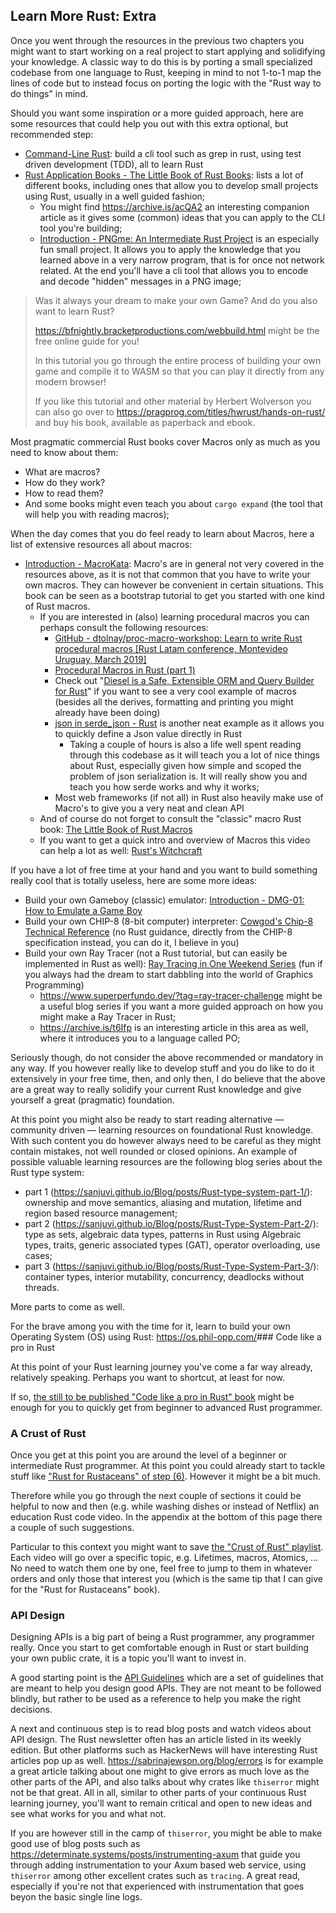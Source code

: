 ## Learn More Rust: Extra

Once you went through the resources in the previous two chapters you might want to start working on a real project to start applying and solidifying your knowledge. A classic way to do this is by porting a small specialized codebase from one language to Rust, keeping in mind to not 1-to-1 map the lines of code but to instead focus on porting the logic with the "Rust way to do things" in mind.

Should you want some inspiration or a more guided approach, here are some resources that could help you out with this extra optional, but recommended step:

- [Command-Line Rust](https://www.oreilly.com/library/view/command-line-rust/9781098109424/): build a cli tool such as grep in rust, using test driven development (TDD), all to learn Rust
- [Rust Application Books - The Little Book of Rust Books](https://lborb.github.io/book/applications.html): lists a lot of different books, including ones that allow you to develop small projects using Rust, usually in a well guided fashion;
  - You might find <https://archive.is/acQA2> an interesting companion article as it gives some (common) ideas that you can apply to the CLI tool you're building;
  - [Introduction - PNGme: An Intermediate Rust Project](https://picklenerd.github.io/pngme_book/introduction.html) is an especially fun small project. It allows you to apply the knowledge that you learned above in a very narrow program, that is for once not network related. At the end you'll have a cli tool that allows you to encode and decode "hidden" messages in a PNG image;

> Was it always your dream to make your own Game? And do you also want to learn Rust?
>
> <https://bfnightly.bracketproductions.com/webbuild.html> might be the free online guide for you!
>
> In this tutorial you go through the entire process of building your own game and compile
> it to WASM so that you can play it directly from any modern browser!
>
> If you like this tutorial and other material by Herbert Wolverson
> you can also go over to <https://pragprog.com/titles/hwrust/hands-on-rust/> and buy his book,
> available as paperback and ebook.

Most pragmatic commercial Rust books cover Macros only as much as you need to know about them:

- What are macros?
- How do they work?
- How to read them?
- And some books might even teach you about `cargo expand` (the tool that will help you with reading macros);

When the day comes that you do feel ready to learn about Macros, here a list of extensive resources all about macros:

- [Introduction - MacroKata](https://tfpk.github.io/macrokata/index.html): Macro's are in general not very covered in the resources above, as it is not that common that you have to write your own macros. They can however be convenient in certain situations. This book can be seen as a bootstrap tutorial to get you started with one kind of Rust macros.
  - If you are interested in (also) learning procedural macros you can perhaps consult the following resources:
    - [GitHub - dtolnay/proc-macro-workshop: Learn to write Rust procedural macros [Rust Latam conference, Montevideo Uruguay, March 2019]](https://github.com/dtolnay/proc-macro-workshop)
    - [Procedural Macros in Rust (part 1)](https://www.youtube.com/watch?v=geovSK3wMB8)
    - Check out "[Diesel is a Safe, Extensible ORM and Query Builder for Rust](https://diesel.rs/)" if you want to see a very cool example of macros (besides all the derives, formatting and printing you might already have been doing)
    - [json in serde_json - Rust](https://docs.rs/serde_json/latest/serde_json/macro.json.html) is another neat example as it allows you to quickly define a Json value directly in Rust
      - Taking a couple of hours is also a life well spent reading through this codebase as it will teach you a lot of nice things about Rust, especially given how simple and scoped the problem of json serialization is. It will really show you and teach you how serde works and why it works;
    - Most web frameworks (if not all) in Rust also heavily make use of Macro's to give you a very neat and clean API
  - And of course do not forget to consult the "classic" macro Rust book: [The Little Book of Rust Macros](https://danielkeep.github.io/tlborm/book/index.html)
  - If you want to get a quick intro and overview of Macros this video can help a lot as well: [Rust's Witchcraft](https://www.youtube.com/watch?v=MWRPYBoCEaY)

If you have a lot of free time at your hand and you want to build something really cool that is totally useless, here are some more ideas:

- Build your own Gameboy (classic) emulator: [Introduction - DMG-01: How to Emulate a Game Boy](https://rylev.github.io/DMG-01/public/book/introduction.html)
- Build your own CHIP-8 (8-bit computer) interpreter: [Cowgod's Chip-8 Technical Reference](http://devernay.free.fr/hacks/chip8/C8TECH10.HTM) (no Rust guidance, directly from the CHIP-8 specification instead, you can do it, I believe in you)
- Build your own Ray Tracer (not a Rust tutorial, but can easily be implemented in Rust as well): [Ray Tracing in One Weekend Series](https://raytracing.github.io/) (fun if you always had the dream to start dabbling into the world of Graphics Programming)
  - <https://www.superperfundo.dev/?tag=ray-tracer-challenge> might be a useful blog series if you want a more guided approach on how you might make a Ray Tracer in Rust;
  - <https://archive.is/t6Ifp> is an interesting article in this area as well, where it introduces you to a language called PO;

Seriously though, do not consider the above recommended or mandatory in any way. If you however really like to develop stuff and you do like to do it extensively in your free time, then, and only then, I do believe that the above are a great way to really solidify your current Rust knowledge and give yourself a great (pragmatic) foundation.

At this point you might also be ready to start reading alternative — community driven — learning resources on foundational Rust knowledge. With such content you do however always need to be careful as they might contain mistakes, not well rounded or closed opinions. An example of possible valuable learning resources are the following blog series about the Rust type system:

- part 1 (<https://sanjuvi.github.io/Blog/posts/Rust-type-system-part-1/>): ownership and move semantics, aliasing and mutation, lifetime and region based resource management;
- part 2 (<https://sanjuvi.github.io/Blog/posts/Rust-Type-System-Part-2>/): type as sets, algebraic data types, patterns in Rust using Algebraic types, traits, generic associated types (GAT), operator overloading, use cases;
- part 3 (<https://sanjuvi.github.io/Blog/posts/Rust-Type-System-Part-3>/): container types, interior mutability, concurrency, deadlocks without threads.

More parts to come as well.

For the brave among you with the time for it, learn to build your own Operating System (OS) using Rust: <https://os.phil-opp.com/>### Code like a pro in Rust

At this point of your Rust learning journey you've come a far way already, relatively speaking. Perhaps you want to shortcut, at least for now.

If so, [the still to be published "Code like a pro in Rust" book](https://www.manning.com/books/code-like-a-pro-in-rust) might be enough for you to quickly get from beginner to advanced Rust programmer.

### A Crust of Rust

Once you get at this point you are around the level of a beginner or intermediate Rust programmer. At this point you could already start to tackle stuff like ["Rust for Rustaceans" of step (6)](/guide/study-using-the-rust-for-rustaceans-idiomatic-programming-for-experienced-developers-book.md). However it might be a bit much.

Therefore while you go through the next couple of sections it could be helpful to now and then (e.g. while washing dishes or instead of Netflix) an education Rust code video. In the appendix at the bottom of this page there a couple of such suggestions.

Particular to this context you might want to save [the "Crust of Rust" playlist](https://www.youtube.com/playlist?list=PLqbS7AVVErFiWDOAVrPt7aYmnuuOLYvOa). Each video will go over a specific topic, e.g. Lifetimes, macros, Atomics, … No need to watch them one by one, feel free to jump to them in whatever orders and only those that interest you (which is the same tip that I can give for the "Rust for Rustaceans" book).

### API Design

Designing APIs is a big part of being a Rust programmer, any programmer really. Once you start to get comfortable enough in Rust or start building your own public crate, it is a topic you'll want to invest in.

A good starting point is the [API Guidelines](https://rust-lang.github.io/api-guidelines/about.html) which are a set of guidelines that are meant to help you design good APIs. They are not meant to be followed blindly, but rather to be used as a reference to help you make the right decisions.

A next and continuous step is to read blog posts and watch videos about API design. The Rust newsletter often has an article listed in its weekly edition. But other platforms such as HackerNews will have interesting Rust articles pop up as well. <https://sabrinajewson.org/blog/errors> is for example a great article talking about one might to give errors as much love as the other parts of the API, and also talks about why crates like `thiserror` might not be that great. All in all, similar to other parts of your continuous Rust learning journey, you'll want to remain critical and open to new ideas and see what works for you and what not.

If you are however still in the camp of `thiserror`, you might be able to make good use of blog posts such as <https://determinate.systems/posts/instrumenting-axum> that guide you through adding instrumentation to your Axum based web service,
using `thiserror` among other excellent crates such as `tracing`. A great read, especially if you're not that experienced with instrumentation
that goes beyon the basic single line logs.
